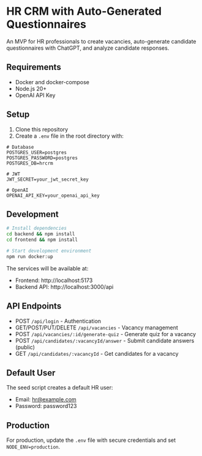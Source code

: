 # HR CRM with Auto-Generated Questionnaires

An MVP for HR professionals to create vacancies, auto-generate candidate questionnaires with ChatGPT, and analyze candidate responses.

## Requirements

- Docker and docker-compose
- Node.js 20+
- OpenAI API Key

## Setup

1. Clone this repository
2. Create a `.env` file in the root directory with:

```
# Database
POSTGRES_USER=postgres
POSTGRES_PASSWORD=postgres
POSTGRES_DB=hrcrm

# JWT
JWT_SECRET=your_jwt_secret_key

# OpenAI
OPENAI_API_KEY=your_openai_api_key
```

## Development

```bash
# Install dependencies
cd backend && npm install
cd frontend && npm install

# Start development environment
npm run docker:up
```

The services will be available at:
- Frontend: http://localhost:5173
- Backend API: http://localhost:3000/api

## API Endpoints

- POST `/api/login` - Authentication
- GET/POST/PUT/DELETE `/api/vacancies` - Vacancy management
- POST `/api/vacancies/:id/generate-quiz` - Generate quiz for a vacancy
- POST `/api/candidates/:vacancyId/answer` - Submit candidate answers (public)
- GET `/api/candidates/:vacancyId` - Get candidates for a vacancy

## Default User

The seed script creates a default HR user:
- Email: hr@example.com
- Password: password123

## Production

For production, update the `.env` file with secure credentials and set `NODE_ENV=production`. 